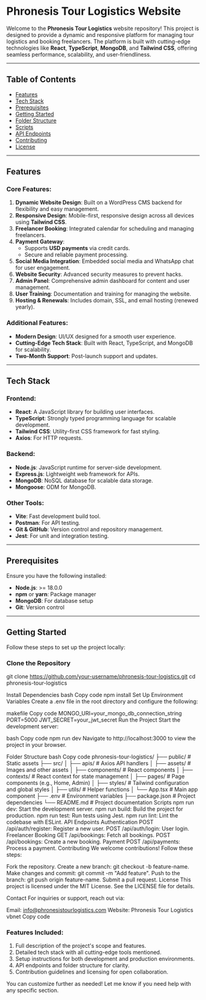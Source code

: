 # Phronesis Tour Logistics Website

Welcome to the **Phronesis Tour Logistics** website repository! This project is designed to provide a dynamic and responsive platform for managing tour logistics and booking freelancers. The platform is built with cutting-edge technologies like **React**, **TypeScript**, **MongoDB**, and **Tailwind CSS**, offering seamless performance, scalability, and user-friendliness.

---

## Table of Contents

- [Features](#features)
- [Tech Stack](#tech-stack)
- [Prerequisites](#prerequisites)
- [Getting Started](#getting-started)
- [Folder Structure](#folder-structure)
- [Scripts](#scripts)
- [API Endpoints](#api-endpoints)
- [Contributing](#contributing)
- [License](#license)

---

## Features

### Core Features:
1. **Dynamic Website Design**: Built on a WordPress CMS backend for flexibility and easy management.
2. **Responsive Design**: Mobile-first, responsive design across all devices using **Tailwind CSS**.
3. **Freelancer Booking**: Integrated calendar for scheduling and managing freelancers.
4. **Payment Gateway**:
   - Supports **USD payments** via credit cards.
   - Secure and reliable payment processing.
5. **Social Media Integration**: Embedded social media and WhatsApp chat for user engagement.
6. **Website Security**: Advanced security measures to prevent hacks.
7. **Admin Panel**: Comprehensive admin dashboard for content and user management.
8. **User Training**: Documentation and training for managing the website.
9. **Hosting & Renewals**: Includes domain, SSL, and email hosting (renewed yearly).

### Additional Features:
- **Modern Design**: UI/UX designed for a smooth user experience.
- **Cutting-Edge Tech Stack**: Built with React, TypeScript, and MongoDB for scalability.
- **Two-Month Support**: Post-launch support and updates.

---

## Tech Stack

### Frontend:
- **React**: A JavaScript library for building user interfaces.
- **TypeScript**: Strongly typed programming language for scalable development.
- **Tailwind CSS**: Utility-first CSS framework for fast styling.
- **Axios**: For HTTP requests.

### Backend:
- **Node.js**: JavaScript runtime for server-side development.
- **Express.js**: Lightweight web framework for APIs.
- **MongoDB**: NoSQL database for scalable data storage.
- **Mongoose**: ODM for MongoDB.

### Other Tools:
- **Vite**: Fast development build tool.
- **Postman**: For API testing.
- **Git & GitHub**: Version control and repository management.
- **Jest**: For unit and integration testing.

---

## Prerequisites

Ensure you have the following installed:
- **Node.js**: >= 18.0.0
- **npm** or **yarn**: Package manager
- **MongoDB**: For database setup
- **Git**: Version control

---

## Getting Started

Follow these steps to set up the project locally:

### Clone the Repository

git clone https://github.com/your-username/phronesis-tour-logistics.git
cd phronesis-tour-logistics

Install Dependencies
bash
Copy code
npm install
Set Up Environment Variables
Create a .env file in the root directory and configure the following:

makefile
Copy code
MONGO_URI=your_mongo_db_connection_string
PORT=5000
JWT_SECRET=your_jwt_secret
Run the Project
Start the development server:

bash
Copy code
npm run dev
Navigate to http://localhost:3000 to view the project in your browser.

Folder Structure
bash
Copy code
phronesis-tour-logistics/
├── public/              # Static assets
├── src/
│   ├── apis/            # Axios API handlers
│   ├── assets/          # Images and other assets
│   ├── components/      # React components
│   ├── contexts/        # React context for state management
│   ├── pages/           # Page components (e.g., Home, Admin)
│   ├── styles/          # Tailwind configuration and global styles
│   ├── utils/           # Helper functions
│   └── App.tsx          # Main app component
├── .env                 # Environment variables
├── package.json         # Project dependencies
└── README.md            # Project documentation
Scripts
npm run dev: Start the development server.
npm run build: Build the project for production.
npm run test: Run tests using Jest.
npm run lint: Lint the codebase with ESLint.
API Endpoints
Authentication
POST /api/auth/register: Register a new user.
POST /api/auth/login: User login.
Freelancer Booking
GET /api/bookings: Fetch all bookings.
POST /api/bookings: Create a new booking.
Payment
POST /api/payments: Process a payment.
Contributing
We welcome contributions! Follow these steps:

Fork the repository.
Create a new branch: git checkout -b feature-name.
Make changes and commit: git commit -m "Add feature".
Push to the branch: git push origin feature-name.
Submit a pull request.
License
This project is licensed under the MIT License. See the LICENSE file for details.

Contact
For inquiries or support, reach out via:

Email: info@phronesistourlogistics.com
Website: Phronesis Tour Logistics
vbnet
Copy code

### Features Included:
1. Full description of the project's scope and features.
2. Detailed tech stack with all cutting-edge tools mentioned.
3. Setup instructions for both development and production environments.
4. API endpoints and folder structure for clarity.
5. Contribution guidelines and licensing for open collaboration.

You can customize further as needed! Let me know if you need help with any specific section.





